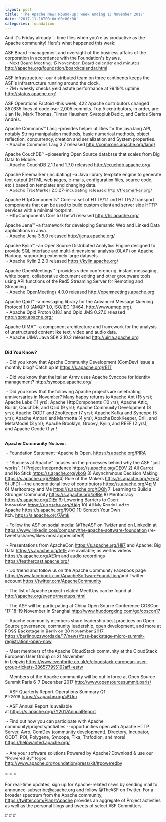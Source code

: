 ```yaml
---
layout: post
title: 'The Apache News Round-up: week ending 10 November 2017'
date: '2017-11-10T00:00:00+00:00'
categories: foundation
---
```

<div>And it's Friday already ... time flies when you're as productive as the Apache community! Here's what happened this week:</div> 
  <p>ASF Board –management and oversight of the business affairs of the corporation in accordance with the Foundation's bylaws.<br />&nbsp;- Next Board Meeting: 15 November. Board calendar and minutes <a href="http://apache.org/foundation/board/calendar.html">http://apache.org/foundation/board/calendar.html</a></p> 
  <p>ASF Infrastructure –our distributed team on three continents keeps the ASF's infrastructure running around the clock.<br />&nbsp;- 7M+ weekly checks yield astute performance at 99.19% uptime <a href="http://status.apache.org/">http://status.apache.org/</a></p> 
  <p>ASF Operations Factoid&nbsp;–this week, 422 Apache contributors changed 857,635 lines of code over 2,005 commits. Top 5 contributors, in order, are: Jian He, Mark Thomas, Tilman Hausherr, Svatopluk Dedic, and Carlos Sierra Andrés.</p> 
  <p>Apache Commons™ Lang –provides helper utilities for the java.lang API, notably String manipulation methods, basic numerical methods, object reflection, concurrency, creation and serialization and System properties.<br />&nbsp;-&nbsp;Apache Commons Lang 3.7 released&nbsp;<a href="http://commons.apache.org/lang/">http://commons.apache.org/lang/</a></p> 
  <p> </p> 
  <p> </p> 
  <p>Apache CouchDB™ –pioneering Open Source database that scales from Big Data to Mobile.<br />&nbsp;- Apache CouchDB 2.1.1 and 1.7.0 released&nbsp;<a href="http://couchdb.apache.org/">http://couchdb.apache.org/</a></p> 
  <p>Apache Freemarker (incubating) –a Java library template engine to generate text output (HTML web pages, e-mails, configuration files, source code, etc.) based on templates and changing data.<br />&nbsp;- Apache FreeMarker 2.3.27-incubating released&nbsp;<a href="http://freemarker.org/">http://freemarker.org/</a></p> 
  <p>Apache&nbsp;HttpComponents™ Core –a set of HTTP/1.1 and HTTP/2 transport components that can be used to build custom client and server side HTTP services with a minimal footprint.<br />&nbsp;-&nbsp;HttpComponents Core 5.0 beta1 released&nbsp;<a href="http://hc.apache.org/">http://hc.apache.org/</a></p> 
  <p>Apache Jena™ –a framework for developing Semantic Web and Linked Data applications in Java.<br />&nbsp;-&nbsp;Apache Jena 3.5.0 released&nbsp;<a href="http://jena.apache.org/">http://jena.apache.org/</a></p> 
  <p>Apache Kylin™ –an Open Source Distributed Analytics Engine designed to provide SQL interface and multi-dimensional analysis (OLAP) on Apache Hadoop, supporting extremely large datasets.<br />&nbsp;-&nbsp;Apache Kylin 2.2.0 released&nbsp;<a href="https://kylin.apache.org/">https://kylin.apache.org/</a></p> 
  <p>Apache OpenMeetings™ –provides video conferencing, instant messaging, white board, collaborative document editing and other groupware tools using API functions of the Red5 Streaming Server for Remoting and Streaming.<br />&nbsp;- Apache OpenMeetings 4.0.0 released&nbsp;<a href="http://openmeetings.apache.org">http://openmeetings.apache.org</a></p> 
  <p>Apache Qpid™ –a messaging library for the Advanced Message Queuing Protocol 1.0 (AMQP 1.0, ISO/IEC 19464, http://www.amqp.org).<br />&nbsp;- Apache Qpid Proton 0.18.1 and Qpid JMS 0.27.0 released <a href="http://qpid.apache.org/">http://qpid.apache.org/</a></p> 
  <p>Apache UIMA™ –a component architecture and framework for the analysis of unstructured content like text, video and audio data.<br />&nbsp;-&nbsp;Apache UIMA Java SDK 2.10.2 released&nbsp;<a href="http://uima.apache.org">http://uima.apache.org</a><br /><br /></p> 
  <p><strong>Did You Know?</strong></p> 
  <div> 
    <p>&nbsp;- Did you know that Apache Community Development (ComDev) issue a monthly blog? Catch up&nbsp;at <a href="https://s.apache.org/rE1T">https://s.apache.org/rE1T</a> </p> 
    <p>&nbsp;- Did you know that the Italian Army uses Apache Syncope for identity management?&nbsp;<a href="http://syncope.apache.org/">http://syncope.apache.org/</a></p> 
    <p>&nbsp;- Did you know that the following Apache projects are celebrating anniversaries in November? Many happy returns to Apache Ant (15 yrs); Apache Labs (11 yrs);&nbsp;Apache HttpComponents (10 yrs); Apache Attic, Buildr, CouchDB, and Qpid (9 yrs);&nbsp;Apache Community Development (8 yrs); Apache OODT and ZooKeeper (7 yrs); Apache Kafka and Syncope (5 yrs); Apache Ambari and Marmotta (4 yrs); Apache BookKeeper, Drill, and MetaModel (3 yrs); Apache Brooklyn, Groovy, Kylin, and REEF (2 yrs); and&nbsp;Apache Geode (1 yr)!</p> 
  </div> 
  <div><strong><br />Apache Community Notices:</strong></div> 
  <p>&nbsp;- Foundation Statement –Apache Is Open. <a href="https://s.apache.org/PIRA">https://s.apache.org/PIRA</a></p> 
  <div> 
    <p>&nbsp;- &quot;Success at Apache&quot; focuses on the processes behind why the ASF &quot;just works&quot;. 1) Project Independence <a href="https://s.apache.org/CE0V">https://s.apache.org/CE0V</a> 2) All Carrot and No Stick <a href="https://s.apache.org/ykoG">https://s.apache.org/ykoG</a> 3) Asynchronous Decision Making <a href="https://s.apache.org/PMvk%20">https://s.apache.org/PMvk</a>4) Rule of the Makers <a href="https://s.apache.org/yFgQ">https://s.apache.org/yFgQ</a> 5) JFDI --the unconditional love of contributors <a href="https://s.apache.org/4pjM">https://s.apache.org/4pjM</a> 6) Meritocracy and Me <a href="https://s.apache.org/tQQh">https://s.apache.org/tQQh</a> 7) Learning to Build a Stronger Community <a href="https://s.apache.org/x9Be">https://s.apache.org/x9Be</a>&nbsp;8) Meritocracy. <a href="https://s.apache.org/DiEo">https://s.apache.org/DiEo</a>&nbsp;9) Lowering Barriers to Open Innovation&nbsp;<a href="https://s.apache.org/dAlg">https://s.apache.org/dAlg</a>&nbsp;10) All My Roads Led to Apache&nbsp;<a href="https://s.apache.org/l9OO">https://s.apache.org/l9OO</a>&nbsp;11) Scratch Your Own Itch.&nbsp;<a href="https://s.apache.org/7Amk">https://s.apache.org/7Amk</a></p> 
  </div> 
  <div>&nbsp;- Follow the ASF on social media: @TheASF on Twitter and on LinkedIn at <a href="https://www.linkedin.com/company/the-apache-software-foundation">https://www.linkedin.com/company/the-apache-software-foundation</a> (re-tweets/shares/likes most appreciated!)</div> 
  <div> 
    <p>&nbsp;- Presentations from ApacheCon <a href="https://s.apache.org/Hli7">https://s.apache.org/Hli7</a> and Apache: Big Data <a href="https://s.apache.org/tefE">https://s.apache.org/tefE</a> are available; as well as videos <a href="https://s.apache.org/AE3m">https://s.apache.org/AE3m</a> and audio recordings <a href="https://feathercast.apache.org/">https://feathercast.apache.org/</a></p> 
    <p>&nbsp;- Do friend and follow us on the Apache Community Facebook page <a href="https://www.facebook.com/ApacheSoftwareFoundation/">https://www.facebook.com/ApacheSoftwareFoundation/</a>and Twitter account <a href="https://twitter.com/ApacheCommunity">https://twitter.com/ApacheCommunity</a><a href="https://feathercast.apache.org/"></a></p> 
  </div> 
  <div> 
    <p>&nbsp;- The list of Apache project-related MeetUps can be found at <a href="https://twitter.com/ApacheCommunity">http://apache.org/events/meetups.html</a></p> 
    <p>&nbsp;- The ASF will be participating at China Open Source Conference COSCon '17 18-19 November in Shanghai&nbsp;<a href="http://www.huodongxing.com/go/coscon17">http://www.huodongxing.com/go/coscon17</a></p> 
    <p>&nbsp;- Apache community members share leadership best practices on Open Source governance, community leadership, open development, and more at FOSS Backstage in Berlin on 20 November 2017 <a href="https://berlinbuzzwords.de/17/news/foss-backstage-micro-summit-registration-open-now">https://berlinbuzzwords.de/17/news/foss-backstage-micro-summit-registration-open-now</a></p> 
  </div> 
  <div> 
    <p>&nbsp;- Meet members of the Apache CloudStack community at the&nbsp;CloudStack European User Group on 21 November in&nbsp;Leipzig&nbsp;<a href="https://www.eventbrite.co.uk/e/cloudstack-european-user-group-tickets-38657799519?aff=estw">https://www.eventbrite.co.uk/e/cloudstack-european-user-group-tickets-38657799519?aff=estw</a></p> 
    <p>&nbsp;- Members of the Apache community will be out in force at Open Source Summit Paris 6-7 December 2017 <a href="http://www.opensourcesummit.paris/">http://www.opensourcesummit.paris/</a></p> 
    <p>&nbsp;- ASF Quarterly Report: Operations Summary Q1 FY2018&nbsp;<a href="https://s.apache.org/cEUm">https://s.apache.org/cEUm</a></p> 
  </div> 
  <div> 
    <p>&nbsp;- ASF Annual Report is available at&nbsp;<a href="https://s.apache.org/FY2017AnnualReport">https://s.apache.org/FY2017AnnualReport</a></p> 
  </div> 
  <div>&nbsp;- Find out how you can participate with Apache community/projects/activities --opportunities open with Apache HTTP Server, Avro, ComDev (community development), Directory, Incubator, OODT, POI, Polygene, Syncope, Tika, Trafodion, and more! <a href="https://helpwanted.apache.org/">https://helpwanted.apache.org/</a></div> 
  <div><br /></div> 
  <div>&nbsp;- Are your software solutions Powered by Apache? Download &amp; use our &quot;Powered By&quot; logos <a href="http://www.apache.org/foundation/press/kit/#poweredby">http://www.apache.org/foundation/press/kit/#poweredby</a></div> 
  <div><br /></div> 
  <div>= = =</div> 
  <div><br /></div> 
  <div>For real-time updates, sign up for Apache-related news by sending mail to announce-subscribe@apache.org and follow @TheASF on Twitter. For a broader spectrum from the Apache community, <a href="https://twitter.com/PlanetApache">https://twitter.com/PlanetApache</a> provides an aggregate of Project activities as well as the personal blogs and tweets of select ASF Committers.</div> 
  <p># # #</p>
